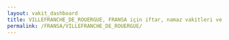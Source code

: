 ```yaml
---
layout: vakit_dashboard
title: VILLEFRANCHE_DE_ROUERGUE, FRANSA için iftar, namaz vakitleri ve hava durumu - ilçe/eyalet seç
permalink: /FRANSA/VILLEFRANCHE_DE_ROUERGUE/
---
```


<script type="text/javascript">
  var GLOBAL_COUNTRY = 'FRANSA';
  var GLOBAL_CITY = 'VILLEFRANCHE_DE_ROUERGUE';
  var GLOBAL_STATE = '';
  var lat = 72;
  var lon = 21;
</script>
